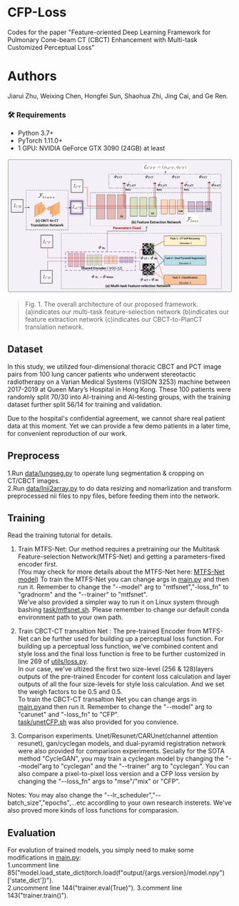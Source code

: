 # CFP-Loss
Codes for the paper "Feature-oriented Deep Learning Framework for Pulmonary Cone-beam CT (CBCT) Enhancement with Multi-task Customized Perceptual Loss"

# Authors
Jiarui Zhu, Weixing Chen, Hongfei Sun, Shaohua Zhi, Jing Cai, and Ge Ren.

### 🛠 Requirements
- Python 3.7+
- PyTorch 1.11.0+
- 1 GPU: NVIDIA GeForce GTX 3090 (24GB) at least

![](figure1.jpg)
> Fig. 1.  The overall architecture of our proposed framework.(a)indicates our multi-task feature-selection network (b)indicates our feature extraction network (c)indicates our CBCT-to-PlanCT translation network.

## Dataset

In this study, we utilized four-dimensional thoracic CBCT and PCT image pairs from 100 lung cancer patients who underwent stereotactic radiotherapy on a Varian Medical Systems (VISION 3253) machine between 2017-2019 at Queen Mary’s Hospital in Hong Kong. These 100 patients were randomly split 70/30 into AI-training and AI-testing groups, with the training dataset further split 56/14 for training and validation. 

Due to the hospital's confidential agreement, we cannot share real patient data at this moment. Yet we can provide a few demo patients in a later time, for convenient reproduction of our work.

## Preprocess 
1.Run [data/lungseg.py]("https://github.com/zhujiarui42/CPF-Loss/data/lungseg.py") to operate lung segmentation & cropping on CT/CBCT images.  
2.Run [data/lnii2array.py]("https://github.com/zhujiarui42/CPF-Loss/data/nii2array.py") to do data resizing and nomarlization and transform preprocessed nii files to npy files, before feeding them into the network.  

## Training
Read the training tutorial for details.
1. Train MTFS-Net: Our method requires a pretraining our the Multitask Feature-selection Network(MTFS-Net) and getting a parameters-fixed encoder first.  
(You may check for more details about the MTFS-Net here: [MTFS-Net model]("https://github.com/zhujiarui42/CPF-Loss/models/MultitaskModels/MTFSnet.py"))
To train the MTFS-Net you can change args in [main.py]("https://github.com/zhujiarui42/CPF-Loss/main.py") and then run it. Remember to change the "--model" arg to "mtfsnet","-loss_fn" to "gradnorm" and the "--trainer" to "mtfsnet".  
We've also provided a simpler way to run it on Linux system through bashing [task/mtfsnet.sh]("https://github.com/zhujiarui42/CPF-Loss/task/mtfsnet.sh"). Please remember to change our default conda environment path to your own path.  

2. Train CBCT-CT transaltion Net : The pre-trained Encoder from MTFS-Net can be further used for building up a perceptual loss function. For building up a perceptual loss function, we've combined content and style loss and the final loss function is free to be further customized in line 269 of  [utils/loss.py](https://github.com/zhujiarui42/CPF-Loss/utils/loss.py).  
In our case, we've ultized the first two size-level (256 & 128)layers outputs of the pre-trained Encoder for content loss calculation and layer outputs of all the four size-levels for style loss calculation. And we set the weigh factors to be  0.5 and 0.5.  
To train the CBCT-CT transaltion Net you can change args in [main.py]("https://github.com/zhujiarui42/CPF-Loss/main.py")and then run it. Remember to change the "--model" arg to "carunet" and "-loss_fn" to "CFP".  
[task/unetCFP.sh]("https://github.com/zhujiarui42/CPF-Loss/task/mtfsnet.sh") was also provided for you convience.

3.  Comparison experiments. Unet/Resunet/CARUnet(channel attention resunet), gan/cyclegan models, and dual-pyramid registration network were also provided for comparison experiments. Secially for the SOTA method "CycleGAN", you may train a cyclegan model by changing the "--model"arg to "cyclegan" and the "--trainer" arg to "cyclegan". You can also compare a pixel-to-pixel loss version and a CFP loss version by changing the "--loss_fn" args to "mse"/"mix" or "CFP". 

Notes: You may also change the "--lr_scheduler","--batch_size","epochs",...etc accordling to your own research insterets. We've also proved more kinds of loss functions for comparasion.

## Evaluation
For evalution of trained models, you simply need to make some modifications in [main.py]("https://github.com/zhujiarui42/CPF-Loss/main.py"):   
1.uncomment line 85("model.load_state_dict(torch.load(f"output/{args.version}/model.npy")['state_dict'])").     
2.uncomment line 144("trainer.eval(True)"). 
3.comment line 143("trainer.train()").  
